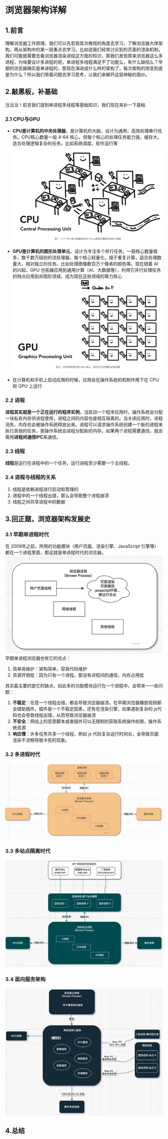 # 浏览器架构详解

## 1.前言
理解浏览器工作原理，我们可以先宏观其次微观的角度去学习，了解浏览器大体架构，再从架构中的某一层重点去学习。比如说我们经常讨论到的页面的渲染机制，我们可能就需要去看浏览器渲染进程这方面的知识，那我们发现原来浏览器这么多进程，为啥要设计多进程的呢，单进程多线程满足不了功能么，有什么缺陷么？早期的浏览器确实是单进程的，那现在演进成什么样的架构了，每次架构的改变到底是为什么？所以我们带着问题去学习思考，让我们来解开这层神秘的面纱。
## 2.敲黑板，补基础
当当当！前言我们提到单进程多线程等基础知识，我们现在来补一下基础
### 2.1 CPU与GPU
- **CPU是计算机的中央处理器**，是计算机的大脑，设计为通用、高效处理串行任务。CPU核心数量一般 4-64 核心，但每个核心的处理任务能力强，缓存大，适合处理逻辑复杂的任务。比如系统调度、软件运行等
![alt text](../assets/images/cpu.png)
- **GPU是计算机的图形处理单元**，设计为专注多个并行任务，一般核心数量极多，数千数万级别的流处理器，每个核心轻量化，擅于重复计算，适合处理数量大，相对独立的任务。比如处理图像数百万个像素的颜色等。现在随着 AI 的兴起，GPU 也拓展应用到通用计算（AI、大数据等），利用它并行处理任务的特点应用到非图形领域，成为现在这些领域的算力核心
![alt text](../assets/images/gpu.png)

- 在计算机和手机上启动应用的时候，应用会在操作系统的机制作用下在 CPU 和 GPU 上运行
### 2.2 进程
**进程其实就是一个正在运行的程序实例**。当启动一个程序应用时，操作系统会分配一块私有内存供进程使用，进程之间的内容也是相互隔离的。当关闭应用时，进程消失，内存也会被操作系统释放出来。进程可以请求操作系统创建一个新的进程来执行其他的任务，那操作系统会进程分配新的内存。如果两个进程需要通信，就会需用**进程间通信IPC**来通信。
### 2.3 线程
**线程**是运行在进程中的一个任务，运行进程至少需要一个主线程。

### 2.4 进程与线程的关系
1. 线程是依赖进程进行启动和管理的
2. 进程中的一个线程出错，那么会导致整个进程崩溃
3. 线程之间共享进程中的数据
## 3.回正题，浏览器架构发展史

### 3.1 早期单进程时代
在 2008年之前，所用的功能模块（用户页面、渲染引擎、JavaScript 引擎等）都在一个进程里面，那这就是单进程时代的浏览器。
![alt text](../assets/images/monolithic.png)
早期单进程浏览器也有它的优点：
1. 简单易维护：架构简单，容易代码维护
2. 资源开销低：因为只有一个进程，那没有进程间的通信，内存占用低  

其实最主要的是它的缺点，如此多的功能模块运行在一个进程中，会带来一一些问题：
1. **不稳定**：任意一个线程出错，都会导致浏览器崩溃。在早期浏览器播放视频都会借助插件，插件是一个不稳定因素，还有在渲染引擎，如果遇到复杂的 js代码也会导致线程出错，从而导致浏览器崩溃
2. **不安全**：网站上的恶意脚本或者插件可以无限制的获取系统操作权限，操作系统资源
3. **响应慢**：许多任务共享一个线程，例如 js 代码复杂运行时间长，会导致页面渲染不流畅导致卡死的现象。

### 3.2 多进程时代
![alt text](../assets/images/multi_process.png)
### 3.3 多站点隔离时代
![alt text](../assets/images/site_isolation.png)
### 3.4 面向服务架构
![alt text](../assets/images/service_oriented.png)
## 4.总结

